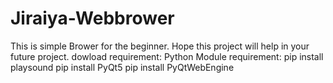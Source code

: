 # Jiraiya-Webbrower
This is simple Brower for the beginner.
Hope this project will help in your future project.
dowload requirement:
Python
Module requirement:
pip install playsound
pip install PyQt5
pip install PyQtWebEngine
